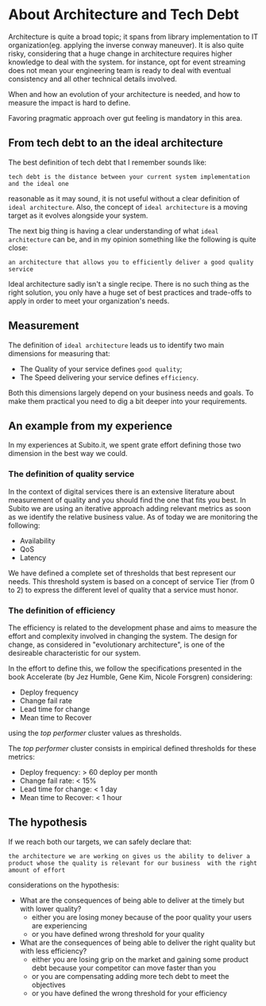 # About Architecture and Tech Debt

Architecture is quite a broad topic; it spans from library implementation to IT organization(eg. applying the inverse conway maneuver). It is also quite risky, considering that a huge change in architecture requires higher knowledge to deal with the system. for instance, opt for event streaming does not mean your engineering team is ready to deal with eventual consistency and all other technical details involved.

When and how an evolution of your architecture is needed, and how to measure the impact is hard to define.

Favoring pragmatic approach over gut feeling is mandatory in this area.

## From tech debt to an the ideal architecture

The best definition of tech debt that I remember sounds like:

```tech debt is the distance between your current system implementation and the ideal one```

reasonable as it may sound, it is not useful without a clear definition of `ideal architecture`. Also, the concept of `ideal architecture` is a moving target as it evolves alongside your system.

The next big thing is having a clear understanding of what `ideal architecture` can be, and in my opinion something like the following is quite close:

```an architecture that allows you to efficiently deliver a good quality service```

Ideal architecture sadly isn't a single recipe. There is no such thing as the right solution, you only have a huge set of best practices and trade-offs to apply in order to meet your organization's needs.

## Measurement

The definition of `ideal architecture` leads us to identify two main dimensions for measuring that:

* The Quality of your service defines `good quality`;
* The Speed delivering your service defines `efficiency`.

Both this dimensions largely depend on your business needs and goals. To make them practical you need to dig a bit deeper into your requirements.

## An example from my experience

In my experiences at Subito.it, we spent grate effort defining those two dimension in the best way we could.

### The definition of quality service

In the context of digital services there is an extensive literature about measurement of quality and you should find the one that fits you best. In Subito we are using an iterative approach adding relevant metrics as soon as we identify the relative business value. As of today we are monitoring the following:

* Availability
* QoS
* Latency

We have defined a complete set of thresholds that best represent our needs. This threshold system is based on a concept of service Tier (from 0 to 2) to express the different level of quality that a service must honor.

### The definition of efficiency

The efficiency is related to the development phase and aims to measure the effort and complexity involved in changing the system. The design for change, as considered in "evolutionary architecture", is one of the desireable characteristic for our system. 

In the effort to define this, we follow the specifications presented in the book Accelerate (by Jez Humble, Gene Kim, Nicole Forsgren) considering:

* Deploy frequency
* Change fail rate
* Lead time for change
* Mean time to Recover

using the _top performer_ cluster values as thresholds.

The _top performer_ cluster consists in empirical defined thresholds for these metrics:

* Deploy frequency: > 60 deploy per month
* Change fail rate: < 15%
* Lead time for change: < 1 day
* Mean time to Recover: < 1 hour

## The hypothesis

If we reach both our targets, we can safely declare that:

```the architecture we are working on gives us the ability to deliver a product whose the quality is relevant for our business  with the right amount of effort```

considerations on the hypothesis:

* What are the consequences of being able to deliver at the timely but with lower quality? 
    * either you are losing money because of the poor quality your users are experiencing
    * or you have defined wrong threshold for your quality
* What are the consequences of being able to deliver the right quality but with less efficiency?
    * either you are losing grip on the market and gaining some product debt because your competitor can move faster than you
    * or you are compensating adding more tech debt to meet the objectives
    * or you have defined the wrong threshold for your efficiency

